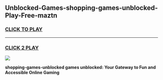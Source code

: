 
## Unblocked-Games-shopping-games-unblocked-Play-Free-maztn
<h3>
<a href="https://premium76.site?title=shopping-games-unblocked&ref=10A">CLICK TO PLAY</a></h3>
<hr>

<h3>
<a href="https://premium76.site?title=shopping-games-unblocked&ref=10A">CLICK 2 PLAY</a>
  
</h3>

<a href="https://premium76.site?title=shopping-games-unblocked&ref=10A"><img src="https://clearcache.store/games.png"></a>


**shopping-games-unblocked games unblocked: Your Gateway to Fun and Accessible Online Gaming**
